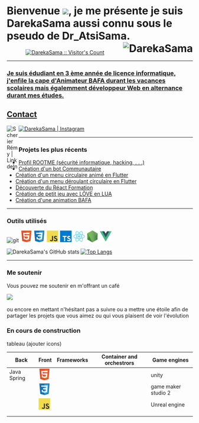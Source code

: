 # Bienvenue <img src="https://media.giphy.com/media/hvRJCLFzcasrR4ia7z/giphy.gif" width="25px">, je me présente je suis DarekaSama  aussi connu sous le pseudo de Dr_AtsiSama.<a href="https://github.com/DarekaSama"><img align="right" src="https://komarev.com/ghpvc/?username=DarekaSama&style=plastic&color=blueviolet&label=Nombre+de+visite+du+profil+:" alt="DarekaSama" />
 <p align="center"><img src="https://profile-counter.glitch.me/{DarekaSama}/count.svg" alt="DarekaSama :: Visitor's Count" /></p></p>
<hr />
 
### Je suis édudiant en 3 ème année de licence informatique, j'enfile la cape d'Animateur BAFA durant les vacances scolaires mais égalemment développeur Web en alternance durant mes études.
<!--
https://stackshare.io/
https://medium.com/
https://dev.to/
<p align="center"><img src="https://thumbs.gfycat.com/GoodnaturedFondGaur-size_restricted.gif" alt="Synthwave" height="300" width="500"></p>
<img align='right' src="https://media.giphy.com/media/ieyl9zmCjO4b4t6qoY/giphy.gif" width="230">
https://devicon.dev/
 	https://img.shields.io/badge/Discord-7289DA?style=for-the-badge&logo=discord&logoColor=white
https://dev.to/envoy_/150-badges-for-github-pnk
-->

## Contact

<a href="https://www.linkedin.com/in/scherierremy">
  <img align="left" alt="Scherier Rémy | LinkdeIn" width="32" src="https://cdn.jsdelivr.net/npm/simple-icons@v3/icons/linkedin.svg" />
</a>
<a href="https://www.instagram.com/synesios_alchimiste/">
  <img alt="DarekaSama | Instagram" width="32" src="https://cdn.jsdelivr.net/npm/simple-icons@v3/icons/instagram.svg" />
</a>

<hr />

### Projets les plus récents

<!-- Projet:START -->
- [Profil ROOTME (sécurité informatique, hacking, . . .)](https://www.root-me.org/Dr_AtsiSama)
- [Création d'un bot Communautaire](https://github.com/DarekaSama/Opal_BotDiscord)
- [Création d'un menu circulaire animé en Flutter](https://github.com/DarekaSama/GameAndPrograming/tree/main/Flutter/AnimatedCircularMenu)
- [Création d'un menu déroulant circulaire en Flutter](https://github.com/DarekaSama/GameAndPrograming/tree/main/Flutter/NavBarSpinCircle)
- [Découverte du Réact Formation](https://github.com/DarekaSama/GameAndPrograming/tree/main/React/Cours)
- [Création de petit jeu avec LÖVE en LUA](https://github.com/DarekaSama/GameAndPrograming/tree/main/L%C3%96VE-LUA)
- [Création d'une animation BAFA](https://github.com/DarekaSama/GameAndPrograming/tree/main/EscapeGame)
<!-- Projet:END -->
***
###  Outils utilisés

<p align="left">
  <img src="https://www.vectorlogo.zone/logos/git-scm/git-scm-icon.svg" alt="git" width="32" height="32"/>
  <img src="https://raw.githubusercontent.com/devicons/devicon/master/icons/html5/html5-original.svg" alt="html5" width="32" height="32"/>
  <img src="https://raw.githubusercontent.com/devicons/devicon/master/icons/css3/css3-original.svg" alt="css3" width="32" height="32"/>
  <img src="https://raw.githubusercontent.com/devicons/devicon/master/icons/javascript/javascript-original.svg" alt="javascript" width="32" height="32"/>
  <img src="https://raw.githubusercontent.com/devicons/devicon/master/icons/typescript/typescript-original.svg" alt="typescript" width="32" height="32"/>
  <img src="https://raw.githubusercontent.com/devicons/devicon/master/icons/react/react-original.svg" alt="react" width="32" height="32"/>
  <img  src="https://raw.githubusercontent.com/github/explore/80688e429a7d4ef2fca1e82350fe8e3517d3494d/topics/nodejs/nodejs.png"alt="Nodejs" width="32" height="32">
  <img  src="https://raw.githubusercontent.com/github/explore/80688e429a7d4ef2fca1e82350fe8e3517d3494d/topics/vue/vue.png"alt="Vue" width="32" height="32">
</p>
<!--
<p>Statistics are extracted from my public activity and doesn't reflect completely the work with my clients. Feel free to <a href="https://davidl.fr/onboading" target="_blank">contact me</a> if you want to know more about my skills.</p>
-->

![DarekaSama's GitHub stats](https://github-readme-stats.vercel.app/api?username=DarekaSama&show_icons=true&theme=dark)
[![Top Langs](https://github-readme-stats.vercel.app/api/top-langs/?username=DarekaSama&layout=compact)](https://github.com/DarekaSama/github-readme-stats)

***

###  Me soutenir
Vous pouvez me soutenir en m'offrant un café

<a href="https://www.buymeacoffee.com/DrAtsiSama"><img src="https://img.buymeacoffee.com/button-api/?text=Buy me a coffee&emoji=&slug=DrAtsiSama&button_colour=BD5FFF&font_colour=ffffff&font_family=Poppins&outline_colour=000000&coffee_colour=FFDD00"></a>

ou encore en mettant n'hésitant pas a suivre ou a mettre une étoile afin de partager les projets que vous aimez ou qui vous plaisent de voir l'évolution

### En cours de construction 
tableau (ajouter icons)
<!--
  https://www.dio.me/articles/tutorial-criando-um-readme-bonitao-para-o-seu-github
  https://terminalroot.com.br/2021/07/customize-a-pagina-inicial-do-seu-github.html
  https://github.com/rafaballerini/PerfilGithub
  https://dev.to/tupaschoal/como-criar-um-perfil-incrivel-no-github-2k5f
-->
| Back | Front | Frameworks | Container and orchestrors | Game engines |
|---|---|---|---|---|
| Java Spring  |<img src="https://raw.githubusercontent.com/devicons/devicon/master/icons/html5/html5-original.svg" alt="html5" width="32" height="32"/>   |   |   |  unity |
|   |<img src="https://raw.githubusercontent.com/devicons/devicon/master/icons/css3/css3-original.svg" alt="css3" width="32" height="32"/>   |   |   | game maker studio 2  |
|   |<img src="https://raw.githubusercontent.com/devicons/devicon/master/icons/javascript/javascript-original.svg" alt="javascript" width="32" height="32"/>   |   |   |  Unreal engine |
|   |   |   |   |   |
|   |   |   |   |   |
